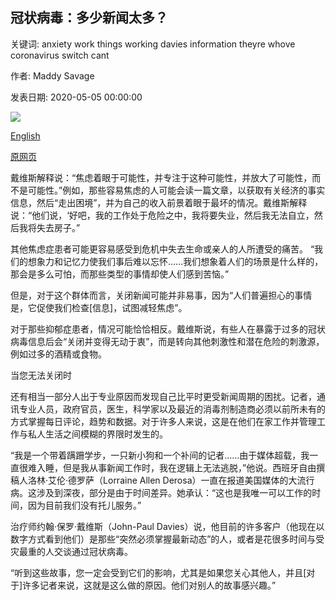 ## 冠状病毒：多少新闻太多？

关键词: anxiety work things working davies information theyre whove coronavirus switch cant

作者: Maddy Savage

发表日期: 2020-05-05 00:00:00

![](https://ichef.bbci.co.uk/wwfeatures/live/624_351/images/live/p0/8c/cd/p08ccd7f.jpg)

[English](Coronavirus%3A%20How%20much%20news%20is%20too%20much%3F.md)

[原网页](https://www.bbc.com/worklife/article/20200505-coronavirus-how-much-news-is-too-much)

戴维斯解释说：“焦虑着眼于可能性，并专注于这种可能性，并放大了可能性，而不是可能性。”例如，那些容易焦虑的人可能会读一篇文章，以获取有关经济的事实信息，然后“走出困境”，并为自己的收入前景着眼于最坏的情况。戴维斯解释说：“他们说，‘好吧，我的工作处于危险之中，我将要失业，然后我无法自立，然后我将失去房子。”

其他焦虑症患者可能更容易感受到危机中失去生命或亲人的人所遭受的痛苦。 “我们的想象力和记忆力使我们事后难以忘怀……我们想象着人们的场景是什么样的，那会是多么可怕，而那些类型的事情却使人们感到苦恼。”

但是，对于这个群体而言，关闭新闻可能并非易事，因为“人们普遍担心的事情是，它促使我们检查[信息]，试图减轻焦虑”。

对于那些抑郁症患者，情况可能恰恰相反。戴维斯说，有些人在暴露于过多的冠状病毒信息后会“关闭并变得无动于衷”，而是转向其他刺激性和潜在危险的刺激源，例如过多的酒精或食物。

当您无法关闭时

还有相当一部分人出于专业原因而发现自己比平时更受新闻周期的困扰。记者，通讯专业人员，政府官员，医生，科学家以及最近的消毒剂制造商必须以前所未有的方式掌握每日评论，趋势和数据。对于许多人来说，这是在他们在家工作并管理工作与私人生活之间模糊的界限时发生的。

“我是一个带着蹒跚学步，一只新小狗和一个补间的记者……由于媒体超载，我一直很难入睡，但是我从事新闻工作时，我在逻辑上无法逃脱，”他说。西班牙自由撰稿人洛林·艾伦·德罗萨（Lorraine Allen Derosa）一直在报道美国媒体的大流行病。这涉及到深夜，部分是由于时间差异。她承认：“这也是我唯一可以工作的时间，因为目前我们没有托儿服务。”

治疗师约翰·保罗·戴维斯（John-Paul Davies）说，他目前的许多客户（他现在以数字方式看到他们）是那些“突然必须掌握最新动态”的人，或者是花很多时间与受灾最重的人交谈通过冠状病毒。

“听到这些故事，您一定会受到它们的影响，尤其是如果您关心其他人，并且[对于]许多记者来说，这就是这么做的原因。他们对别人的故事感兴趣。”